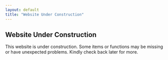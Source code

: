 ```yaml
---
layout: default
title: "Website Under Construction"
---
```


## Website Under Construction

This website is under construction. Some items or functions may be missing or have unexpected problems. Kindly check back later for more.
